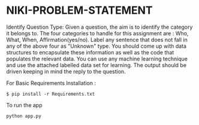 # NIKI-PROBLEM-STATEMENT
Identify Question Type: Given a question, the aim is to identify the category it belongs to. The four categories to handle for this assignment are : Who, What, When, Affirmation(yes/no). Label any sentence that does not fall in any of the above four as "Unknown" type. You should come up with data structures to encapsulate these information as well as the code that populates the relevant data. You can use any machine learning technique and use the attached labelled data set for learning. The output should be driven keeping in mind the reply to the question.

For Basic Requirements Installation :
```
$ pip install -r Requirements.txt
```

To run the app
```
python app.py
```
